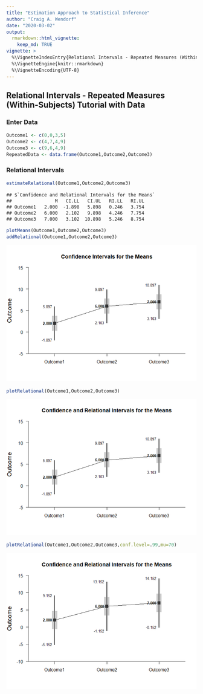 ```yaml
---
title: "Estimation Approach to Statistical Inference"
author: "Craig A. Wendorf"
date: "2020-03-02"
output: 
  rmarkdown::html_vignette:
    keep_md: TRUE
vignette: >
  %\VignetteIndexEntry{Relational Intervals - Repeated Measures (Within-Subjects) Tutorial with Data}
  %\VignetteEngine{knitr::rmarkdown}
  %\VignetteEncoding{UTF-8}
---
```






## Relational Intervals - Repeated Measures (Within-Subjects) Tutorial with Data

### Enter Data


```r
Outcome1 <- c(0,0,3,5)
Outcome2 <- c(4,7,4,9)
Outcome3 <- c(9,6,4,9)
RepeatedData <- data.frame(Outcome1,Outcome2,Outcome3)
```

### Relational Intervals


```r
estimateRelational(Outcome1,Outcome2,Outcome3)
```

```
## $`Confidence and Relational Intervals for the Means`
##                M   CI.LL   CI.UL   RI.LL   RI.UL
## Outcome1   2.000  -1.898   5.898   0.246   3.754
## Outcome2   6.000   2.102   9.898   4.246   7.754
## Outcome3   7.000   3.102  10.898   5.246   8.754
```


```r
plotMeans(Outcome1,Outcome2,Outcome3)
addRelational(Outcome1,Outcome2,Outcome3)
```

![](figures/Repeated-RelationalA-1.png)<!-- -->


```r
plotRelational(Outcome1,Outcome2,Outcome3)
```

![](figures/Repeated-RelationalB-1.png)<!-- -->


```r
plotRelational(Outcome1,Outcome2,Outcome3,conf.level=.99,mu=70)
```

![](figures/Repeated-RelationalC-1.png)<!-- -->
